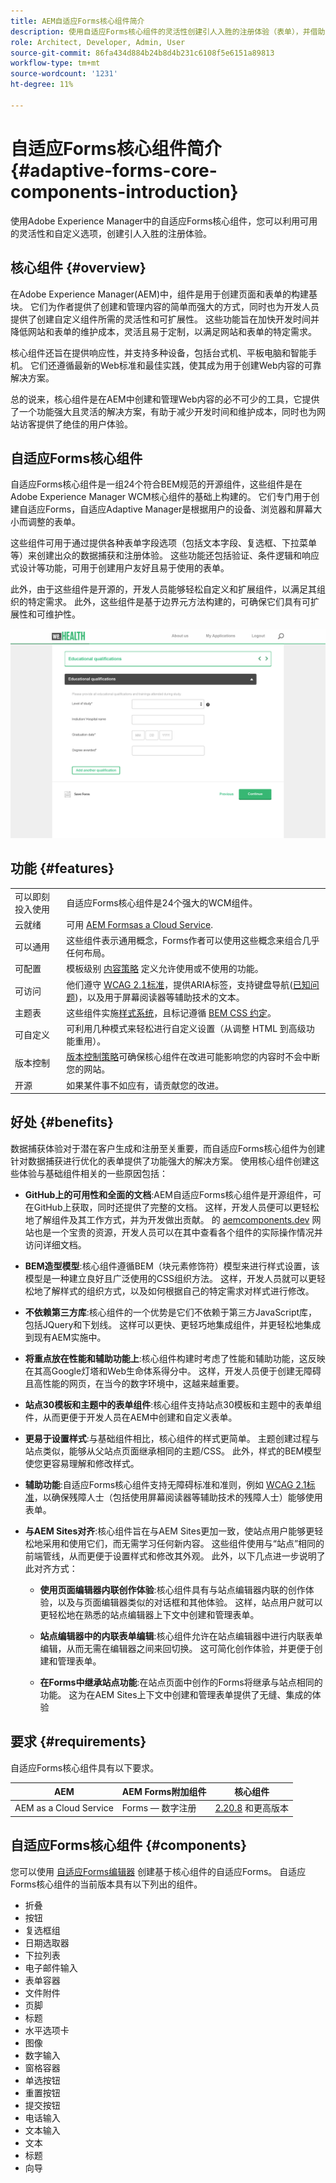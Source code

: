 ```yaml
---
title: AEM自适应Forms核心组件简介
description: 使用自适应Forms核心组件的灵活性创建引人入胜的注册体验（表单），并借助Adobe Experience Manager的强大功能提供。
role: Architect, Developer, Admin, User
source-git-commit: 86fa434d884b24b8d4b231c6108f5e6151a89813
workflow-type: tm+mt
source-wordcount: '1231'
ht-degree: 11%

---
```



# 自适应Forms核心组件简介 {#adaptive-forms-core-components-introduction}

使用Adobe Experience Manager中的自适应Forms核心组件，您可以利用可用的灵活性和自定义选项，创建引人入胜的注册体验。

## 核心组件  {#overview}

在Adobe Experience Manager(AEM)中，组件是用于创建页面和表单的构建基块。 它们为作者提供了创建和管理内容的简单而强大的方式，同时也为开发人员提供了创建自定义组件所需的灵活性和可扩展性。 这些功能旨在加快开发时间并降低网站和表单的维护成本，灵活且易于定制，以满足网站和表单的特定需求。

核心组件还旨在提供响应性，并支持多种设备，包括台式机、平板电脑和智能手机。 它们还遵循最新的Web标准和最佳实践，使其成为用于创建Web内容的可靠解决方案。

总的说来，核心组件是在AEM中创建和管理Web内容的必不可少的工具，它提供了一个功能强大且灵活的解决方案，有助于减少开发时间和维护成本，同时也为网站访客提供了绝佳的用户体验。

## 自适应Forms核心组件

自适应Forms核心组件是一组24个符合BEM规范的开源组件，这些组件是在Adobe Experience Manager WCM核心组件的基础上构建的。 它们专门用于创建自适应Forms，自适应Adaptive Manager是根据用户的设备、浏览器和屏幕大小而调整的表单。

这些组件可用于通过提供各种表单字段选项（包括文本字段、复选框、下拉菜单等）来创建出众的数据捕获和注册体验。 这些功能还包括验证、条件逻辑和响应式设计等功能，可用于创建用户友好且易于使用的表单。

此外，由于这些组件是开源的，开发人员能够轻松自定义和扩展组件，以满足其组织的特定需求。 此外，这些组件是基于边界元方法构建的，可确保它们具有可扩展性和可维护性。

![](assets/sample-adaptive-form.png)

## 功能 {#features}

|  |  |
|---|---|
| 可以即刻投入使用 | 自适应Forms核心组件是24个强大的WCM组件。 |
| 云就绪 | 可用  [AEM Formsas a Cloud Service](https://experienceleague.adobe.com/docs/experience-manager-cloud-service/content/forms/home.html). |
| 可以通用 | 这些组件表示通用概念，Forms作者可以使用这些概念来组合几乎任何布局。 |
| 可配置 | 模板级别 [内容策略](https://experienceleague.adobe.com/docs/experience-manager-cloud-service/content/implementing/developing/full-stack/components-templates/templates.html?lang=zh-Hans#content-policies) 定义允许使用或不使用的功能。 |
| 可访问 | 他们遵守 [WCAG 2.1标准](https://www.w3.org/TR/WCAG21/)，提供ARIA标签，支持键盘导航([已知问题](https://github.com/adobe/aem-core-wcm-components/issues?utf8=✓&amp;q=is%3Aissue+is%3Aopen+accessibility+in%3Atitle))，以及用于屏幕阅读器等辅助技术的文本。 |
| 主题表 | 这些组件实施[样式系统](https://experienceleague.adobe.com/docs/experience-manager-cloud-service/content/sites/authoring/features/style-system.html?lang=zh-Hans)，且标记遵循 [BEM CSS 约定](https://getbem.com/)。 |
| 可自定义 | 可利用几种模式来轻松进行自定义设置（从调整 HTML 到高级功能重用）。 |
| 版本控制 | [版本控制策略](https://github.com/adobe/aem-core-wcm-components/wiki/Versioning-policies)可确保核心组件在改进可能影响您的内容时不会中断您的网站。 |
| 开源 | 如果某件事不如应有，请贡献您的改进。 |

## 好处 {#benefits}

数据捕获体验对于潜在客户生成和注册至关重要，而自适应Forms核心组件为创建针对数据捕获进行优化的表单提供了功能强大的解决方案。 使用核心组件创建这些体验与基础组件相关的一些原因包括：

* **GitHub上的可用性和全面的文档**:AEM自适应Forms核心组件是开源组件，可在GitHub上获取，同时还提供了完整的文档。 这样，开发人员便可以更轻松地了解组件及其工作方式，并为开发做出贡献。 的 [aemcomponents.dev](https://www.aemcomponents.dev/) 网站也是一个宝贵的资源，开发人员可以在其中查看各个组件的实际操作情况并访问详细文档。

* **BEM造型模型**:核心组件遵循BEM（块元素修饰符）模型来进行样式设置，该模型是一种建立良好且广泛使用的CSS组织方法。 这样，开发人员就可以更轻松地了解样式的组织方式，以及如何根据自己的特定需求对样式进行修改。

* **不依赖第三方库**:核心组件的一个优势是它们不依赖于第三方JavaScript库，包括JQuery和下划线。 这样可以更快、更轻巧地集成组件，并更轻松地集成到现有AEM实施中。

* **将重点放在性能和辅助功能上**:核心组件构建时考虑了性能和辅助功能，这反映在其高Google灯塔和Web生命体系得分中。 这样，开发人员便于创建无障碍且高性能的网页，在当今的数字环境中，这越来越重要。

* **站点30模板和主题中的表单组件**:核心组件支持站点30模板和主题中的表单组件，从而更便于开发人员在AEM中创建和自定义表单。

* **更易于设置样式**:与基础组件相比，核心组件的样式更简单。 主题创建过程与站点类似，能够从父站点页面继承相同的主题/CSS。 此外，样式的BEM模型使您更容易理解和修改样式。

* **辅助功能**:自适应Forms核心组件支持无障碍标准和准则，例如  [WCAG 2.1标准](https://www.w3.org/TR/WCAG21/)，以确保残障人士（包括使用屏幕阅读器等辅助技术的残障人士）能够使用表单。

* **与AEM Sites对齐**:核心组件旨在与AEM Sites更加一致，使站点用户能够更轻松地采用和使用它们，而无需学习任何新内容。 这些组件使用与“站点”相同的前端管线，从而更便于设置样式和修改其外观。 此外，以下几点进一步说明了此对齐方式：

   * **使用页面编辑器内联创作体验**:核心组件具有与站点编辑器内联的创作体验，以及与页面编辑器类似的对话框和其他体验。 这样，站点用户就可以更轻松地在熟悉的站点编辑器上下文中创建和管理表单。

   * **站点编辑器中的内联表单编辑**:核心组件允许在站点编辑器中进行内联表单编辑，从而无需在编辑器之间来回切换。 这可简化创作体验，并更便于创建和管理表单。

   * **在Forms中继承站点功能**:在站点页面中创作的Forms将继承与站点相同的功能。 这为在AEM Sites上下文中创建和管理表单提供了无缝、集成的体验

   <!--including Multi Site Manager, the ability to use Sites components within a form for static content, support for scheduled publish/unpublish, form translation aligned with Sites translation, versioning, and targeting -->



## 要求 {#requirements}

自适应Forms核心组件具有以下要求。

| AEM | AEM Forms附加组件 | 核心组件 |
|---|---|---|
| AEM as a Cloud Service | Forms — 数字注册 | [2.20.8](/help/versions.md) 和更高版本 |


## 自适应Forms核心组件 {#components}

您可以使用 [自适应Forms编辑器](https://experienceleague.adobe.com/docs/experience-manager-cloud-service/content/forms/adaptive-forms-authoring/authoring-adaptive-forms-core-components/create-an-adaptive-form-on-forms-cs/creating-adaptive-form-core-components.html) 创建基于核心组件的自适应Forms。 自适应Forms核心组件的当前版本具有以下列出的组件。

* 折叠
* 按钮
* 复选框组
* 日期选取器
* 下拉列表
* 电子邮件输入
* 表单容器
* 文件附件
* 页脚
* 标题
* 水平选项卡
* 图像
* 数字输入
* 窗格容器
* 单选按钮
* 重置按钮
* 提交按钮
* 电话输入
* 文本输入
* 文本
* 标题
* 向导

